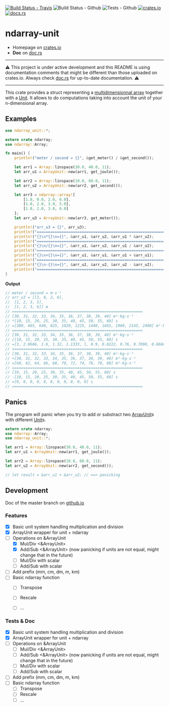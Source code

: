 [![Build Status - Travis](https://travis-ci.com/politinsa/ndarray-unit.svg?branch=master)](https://travis-ci.com/politinsa/ndarray-unit)
![Build Status - Github](https://github.com/politinsa/ndarray-unit/workflows/Build/badge.svg)
![Tests - Github](https://github.com/politinsa/ndarray-unit/workflows/Tests/badge.svg)
[![crates.io](https://meritbadge.herokuapp.com/ndarray-unit)](https://crates.io/crates/ndarray-unit)
[![docs.rs](https://docs.rs/ndarray-unit/badge.svg)](https://docs.rs/ndarray-unit/badge.svg?version=0.2.0)

# ndarray-unit

* Homepage on [crates.io](https://crates.io/crates/ndarray-unit)
* **Doc** on [doc.rs](https://docs.rs/ndarray-unit/)  

-----

:warning: This project is under active development and this README is using
documentation comments that might be different than those uploaded on crates.io.
Always check [doc.rs](https://docs.rs/ndarray-unit/) for up-to-date
documentation. :warning:  

-----

This crate provides a struct representing a [multidimensionnal array](https://docs.rs/ndarray/) together with a [Unit](struct.Unit.html).
It allows to do computations taking into account the unit of your n-dimensional array.

## Examples

```rust
use ndarray_unit::*;

extern crate ndarray;
use ndarray::Array;

fn main() {
    println!("meter / second = {}", &get_meter() / &get_second());

    let arr1 = Array::linspace(30.0, 40.0, 11);
    let arr_u1 = ArrayUnit::new(arr1, get_joule());

    let arr2 = Array::linspace(10.0, 60.0, 11);
    let arr_u2 = ArrayUnit::new(arr2, get_second());

    let arr3 = ndarray::array![
        [1.0, 0.0, 2.0, 6.0],
        [1.0, 2.0, 3.0, 5.0],
        [1.0, 2.0, 3.0, 6.0]
    ];
    let arr_u3 = ArrayUnit::new(arr3, get_meter());

    println!("arr_u3 = {}", arr_u3);
    println!("==========================================================");
    println!("{}\n*{}\n={}", &arr_u1, &arr_u2, &arr_u1 * &arr_u2);
    println!("==========================================================");
    println!("{}\n/{}\n={}", &arr_u1, &arr_u2, &arr_u1 / &arr_u2);
    println!("==========================================================");
    println!("{}\n+{}\n={}", &arr_u1, &arr_u1, &arr_u1 + &arr_u1);
    println!("==========================================================");
    println!("{}\n-{}\n={}", &arr_u2, &arr_u2, &arr_u2 - &arr_u2);
    println!("==========================================================");
}
```
**Output**
```rust
// meter / second = m·s⁻¹
// arr_u3 = [[1, 0, 2, 6],
//  [1, 2, 3, 5],
//  [1, 2, 3, 6]] m
// ==========================================================
// [30, 31, 32, 33, 34, 35, 36, 37, 38, 39, 40] m²·kg·s⁻²
// *[10, 15, 20, 25, 30, 35, 40, 45, 50, 55, 60] s
// =[300, 465, 640, 825, 1020, 1225, 1440, 1665, 1900, 2145, 2400] m²·kg·s⁻¹
// ==========================================================
// [30, 31, 32, 33, 34, 35, 36, 37, 38, 39, 40] m²·kg·s⁻²
// /[10, 15, 20, 25, 30, 35, 40, 45, 50, 55, 60] s
// =[3, 2.0666, 1.6, 1.32, 1.1333, 1, 0.9, 0.8222, 0.76, 0.7090, 0.6666] m²·kg·s⁻³
// ==========================================================
// [30, 31, 32, 33, 34, 35, 36, 37, 38, 39, 40] m²·kg·s⁻²
// +[30, 31, 32, 33, 34, 35, 36, 37, 38, 39, 40] m²·kg·s⁻²
// =[60, 62, 64, 66, 68, 70, 72, 74, 76, 78, 80] m²·kg·s⁻²
// ==========================================================
// [10, 15, 20, 25, 30, 35, 40, 45, 50, 55, 60] s
// -[10, 15, 20, 25, 30, 35, 40, 45, 50, 55, 60] s
// =[0, 0, 0, 0, 0, 0, 0, 0, 0, 0, 0] s
// ==========================================================
```

## Panics
The program will panic when you try to add or substract two [ArrayUnit](struct.ArrayUnit.html)s with different [Unit](struct.Unit.html)s.
```rust
extern crate ndarray;
use ndarray::Array;
use ndarray_unit::*;

let arr1 = Array::linspace(30.0, 40.0, 11);
let arr_u1 = ArrayUnit::new(arr1, get_joule());

let arr2 = Array::linspace(10.0, 60.0, 11);
let arr_u2 = ArrayUnit::new(arr2, get_second());

// let result = &arr_u1 + &arr_u2; // ==> panicking
```


## Development
Doc of the master branch on [github.io](https://politinsa.github.io/ndarray-unit/)

### Features

- [x] Basic unit system handling multiplication and division
- [x] ArrayUnit wrapper for unit + ndarray
- [ ] Operations on &ArrayUnit
     - [x] Mul/Div <&ArrayUnit>
     - [x] Add/Sub <&ArrayUnit> (now panicking if units are not equal, might change that in the future)
     - [ ] Mul/Div with scalar
     - [ ] Add/Sub with scalar
- [ ] Add prefix (mm, cm, dm, m, km)
- [ ] Basic ndarray function
     - [ ] Transpose
     - [ ] Rescale
     - [ ] ...



### Tests & Doc
- [x] Basic unit system handling multiplication and division
- [x] ArrayUnit wrapper for unit + ndarray
- [ ] Operations on &ArrayUnit
     - [ ] Mul/Div <&ArrayUnit>
     - [ ] Add/Sub <&ArrayUnit> (now panicking if units are not equal, might change that in the future)
     - [ ] Mul/Div with scalar
     - [ ] Add/Sub with scalar
- [ ] Add prefix (mm, cm, dm, m, km)
- [ ] Basic ndarray function
     - [ ] Transpose
     - [ ] Rescale
     - [ ] ...
